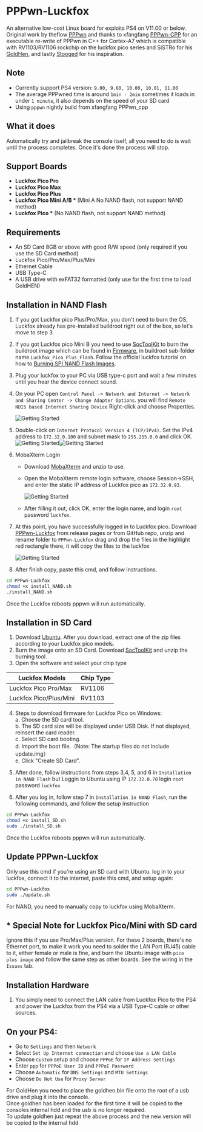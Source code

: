 # PPPwn-Luckfox

An alternative low-cost Linux board for exploits PS4 on V11.00 or below.<br>
Original work by theflow <a href=https://github.com/TheOfficialFloW/PPPwn>PPPwn</a> 
and thanks to xfangfang <a href=https://github.com/xfangfang/PPPwn_cpp>PPPwn-CPP</a> for an executable re-write of PPPwn in C++ for Cortex-A7 which is compatible with RV1103/RV1106 rockchip
on the luckfox pico series and SiSTRo for his <a href=https://github.com/GoldHEN/GoldHEN>GoldHen</a>, and lastly <a href=https://github.com/stooged/PI-Pwn>Stooged</a> for his inspiration. <br>

## Note

- Currently support PS4 version: `9.00, 9.60, 10.00, 10.01, 11.00`
- The average PPPwned time is around `1min - 2min` sometimes it loads in under `1 minute`, it also depends on the speed of your SD card 
- Using `pppwn` nightly build from xfangfang PPPwn_cpp <be>
  
## What it does

Automatically try and jailbreak the console itself, all you need to do is wait until the process completes. Once it's done the process will stop. <br>

## Support Boards

- <b>Luckfox Pico Pro</b><br>
- <b>Luckfox Pico Max</b><br>
- <b>Luckfox Pico Plus</b><be>
- <b>Luckfox Pico Mini A/B * </b>(Mini A No NAND flash, not support NAND method)<br>
- <b>Luckfox Pico *</b> (No NAND flash, not support NAND method) <br> 

## Requirements

- An SD Card 8GB or above with good R/W speed (only required if you use the SD Card method)
- Luckfox Pico/Pro/Max/Plus/Mini
- Ethernet Cable
- USB Type-C
- A USB drive with exFAT32 formatted (only use for the first time to load GoldHEN)

## Installation in NAND Flash

1. If you got Luckfox pico Plus/Pro/Max, you don't need to burn the OS, Luckfox already has pre-installed buildroot right out of the box, so let's move to step 3.
2. If you got Luckfox pico Mini B you need to use <a href=https://drive.google.com/file/d/1ALo4G7rEaF1GNhUHINoYHT_RGWGddzYw>SocToolKit</a> to burn the buildroot image which can be found in <a href=https://drive.google.com/drive/folders/1sFUWjYpDDisf92q9EwP1Ia7lHgp9PaFS>Firmware</a>, in buildroot sub-folder name `Luckfox_Pico_Plus_Flash`. Follow the official luckfox tutorial on how to <a href=https://wiki.luckfox.com/Luckfox-Pico/Luckfox-Pico-RV1103/Luckfox-Pico-Flash-burn-image>Burning SPI NAND Flash Images</a>.
3. Plug your luckfox to your PC via USB type-c port and wait a few minutes until you hear the device connect sound.
4. On your PC open `Control Panel -> Network and Internet -> Network and Sharing Center -> Change Adapter Options`. you will find `Remote NDIS based Internet Sharing Device` Right-click and choose Properties.<be>

      ![Getting Started](images/0.jpg)

5. Double-click on `Internet Protocol Version 4 (TCP/IPv4)`. Set the IPv4 address to `172.32.0.100` and subnet mask to `255.255.0.0` and click OK.<br>
![Getting Started](images/1.jpg)![Getting Started](images/2.jpg)
6. MobaXterm Login
   - Download <a href=https://drive.google.com/file/d/1pLikKXgdJNWqmylq8UYwXPDGaEDfxjNG>MobaXterm</a> and unzip to use.
   - Open the MobaXterm remote login software, choose Session->SSH, and enter the static IP address of Luckfox pico as `172.32.0.93`.<br>
   
        ![Getting Started](images/3.png)
  
   - After filling it out, click OK, enter the login name, and login `root` password `luckfox`.
7. At this point, you have successfully logged in to Luckfox pico. Download <a href= https://github.com/0x1iii1ii/PPPwn-Luckfox/archive/refs/heads/main.zip>PPPwn-Luckfox</a> from release pages or from GitHub repo, unzip and rename folder to `PPPwn-Luckfox` drag and drop the files in the highlight red rectangle there, it will copy the files to the luckfox <be>

      ![Getting Started](images/4.png)

8.  After finish copy, paste this cmd, and follow instructions.

```sh
cd PPPwn-Luckfox
chmod +x install_NAND.sh
./install_NAND.sh
```
Once the Luckfox reboots pppwn will run automatically.<be>

## Installation in SD Card

1. Download <a href=https://drive.google.com/drive/folders/1sFUWjYpDDisf92q9EwP1Ia7lHgp9PaFS>Ubuntu</a>. After you download, extract one of the zip files according to your Luckfox pico models. <br>
2. Burn the image onto an SD Card. Download <a href=https://drive.google.com/file/d/1ALo4G7rEaF1GNhUHINoYHT_RGWGddzYw>SocToolKit</a> and unzip the burning tool.
3. Open the software and select your chip type

Luckfox Models  | Chip Type
------------- | -------------
Luckfox Pico Pro/Max  | RV1106
Luckfox Pico/Plus/Mini  | RV1103 

4. Steps to download firmware for Luckfox Pico on Windows: <br>
  a. Choose the SD card tool.<br>
  b. The SD card size will be displayed under USB Disk. If not displayed, reinsert the card reader.<br>
  c. Select SD card booting.<br>
  d. Import the boot file.（Note: The startup files do not include update.img）<br>
  e. Click "Create SD Card".<br>

5. After done, follow instructions from steps 3,4, 5, and 6 in `Installation in NAND Flash` but Loggin to Ubuntu using IP `172.32.0.70` login `root` password `luckfox`

6. After you log in, follow step 7 in `Installation in NAND Flash`, run the following commands, and follow the setup instruction

```sh
cd PPPwn-Luckfox
chmod +x install_SD.sh
sudo ./install_SD.sh
```

Once the Luckfox reboots pppwn will run automatically.<be>

## Update PPPwn-Luckfox
Only use this cmd if you're using an SD card with Ubuntu.
log in to your luckfox, connect it to the internet, paste this cmd, and setup again:
```sh
cd PPPwn-Luckfox
sudo ./update.sh
```
For NAND, you need to manually copy to luckfox using MobaXterm.

## * Special Note for Luckfox Pico/Mini with SD card
Ignore this if you use Pro/Max/Plus version. For these 2 boards, there's no Ethernet port, to make it work you need to solder the LAN Port (RJ45) cable to it, either female or male is fine, and burn the Ubuntu image with `pico plus image` and follow the same step as other boards. See the wiring in the `Issues` tab.

## Installation Hardware

1. You simply need to connect the LAN cable from Luckfox Pico to the PS4 and power the Luckfox from the PS4 via a USB Type-C cable or other sources.

## On your PS4:<br>

- Go to `Settings` and then `Network`<br>
- Select `Set Up Internet connection` and choose `Use a LAN Cable`<br>
- Choose `Custom` setup and choose `PPPoE` for `IP Address Settings`<br>
- Enter `ppp` for `PPPoE User ID` and `PPPoE Password`<br>
- Choose `Automatic` for `DNS Settings` and `MTU Settings`<br>
- Choose `Do Not Use` for `Proxy Server`<br>

For GoldHen you need to place the goldhen.bin file onto the root of a usb drive and plug it into the console.<br>
Once goldhen has been loaded for the first time it will be copied to the consoles internal hdd and the usb is no longer required.<br>
To update goldhen just repeat the above process and the new version will be copied to the internal hdd<br>

